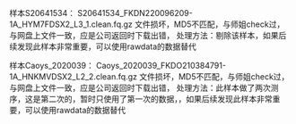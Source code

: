 样本S20641534： S20641534_FKDN220096209-1A_HYM7FDSX2_L3_1.clean.fq.gz
文件损坏，MD5不匹配，与师姐check过，与网盘上文件一致，应是公司返回时下载出错，
处理方法：剔除该样本，如果后续发现此样本非常重要，可以使用rawdata的数据替代

样本Caoys_2020039： Caoys_2020039_FKDO210384791-1A_HNKMVDSX2_L2_2.clean.fq.gz
文件损坏，MD5不匹配，与师姐check过，与网盘上文件一致，应是公司返回时下载出错，
处理方法：此样本做了两次测序，这是第二次的，暂时只使用了第一次的数据，，如果后续发现此样本非常重要，可以使用rawdata的数据替代